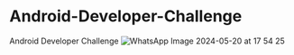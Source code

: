 # Android-Developer-Challenge
Android Developer Challenge
![WhatsApp Image 2024-05-20 at 17 54 25](https://github.com/Amandakellen/Android-Developer-Challenge/assets/49374780/046a57f9-f856-4fd2-8af1-0c8c0772c4fe)

